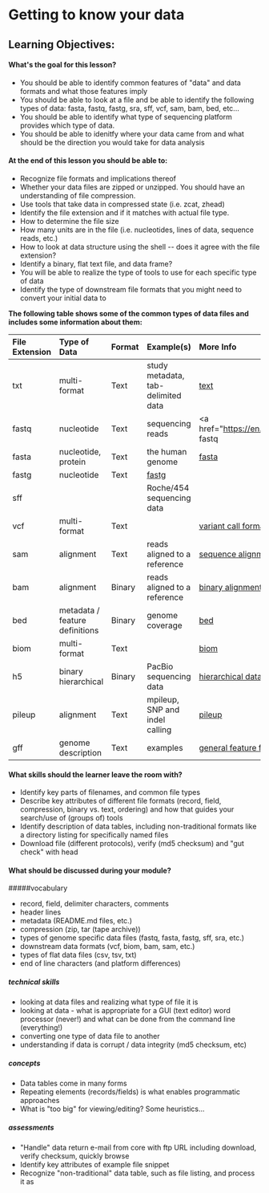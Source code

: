 Getting to know your data
===================

Learning Objectives:
-------------------
#### What's the goal for this lesson?
* You should be able to identify common features of "data" and data formats and what those features imply
* You should be able to look at a file and be able to identify the following types of data: fasta, fastq, fastg, sra, sff, vcf, sam, bam, bed, etc...
* You should be able to identify what type of sequencing platform provides which type of data.
* You should be able to idenitfy where your data came from and what should be the direction you would take for data analysis 

#### At the end of this lesson you should be able to:
* Recognize file formats and implications thereof
* Whether your data files are zipped or unzipped. You should have an understanding of file compression.
* Use tools that take data in compressed state (i.e. zcat, zhead)
* Identify the file extension and if it matches with actual file type.
* How to determine the file size
* How many units are in the file (i.e. nucleotides, lines of data, sequence reads, etc.)
* How to look at data structure using the shell -- does it agree with the file extension?
* Identify a binary, flat text file, and data frame? 
* You will be able to realize the type of tools to use for each specific type of data
* Identify the type of downstream file formats that you might need to convert your initial data to 


**The following table shows some of the common types of data files and includes some information about them:**

| File Extension |	Type of Data |	Format |	Example(s) | More Info | Type |
| :------------- | :------------- | :---------------- | :----------------| :----------------| :---------------|
| txt | multi-format | Text | study metadata, tab-delimited data | <a href="https://en.wikipedia.org/wiki/Text_file"> text</a> | |
| fastq	| nucleotide  | Text |	sequencing reads |<a href="https://en.wikipedia.org/wiki/FASTQ_format>" fastq </a> |  |
| fasta	| nucleotide, protein | Text | the human genome | <a href="https://en.wikipedia.org/wiki/FASTA"> fasta</a>| |
| fastg | nucleotide | Text | <a href="http://www.homolog.us/blogs/blog/2012/12/27/fastg-a-new-format-for-representing-sequence/"> fastg</a> | | |
| sff	| 	|  |	Roche/454 sequencing data |	| <a href="http://www.ncbi.nlm.nih.gov/Traces/trace.cgi?cmd=show&f=formats&m=doc&s=format#sff"> standard flowgram format</a> |	|
| vcf | multi-format | Text	 |	 |	<a href="https://en.wikipedia.org/wiki/Variant_Call_Format"> variant call format </a>	|  |
| sam | alignment | Text  |	reads aligned to a reference  | <a href="https://samtools.github.io/hts-specs/SAMv1.pdf"> sequence alignment map </a> |	 |
| bam | alignment	| Binary  |	reads aligned to a reference | <a href="https://samtools.github.io/hts-specs/SAMv1.pdf"> binary alignment map </a> |	 |
| bed | metadata / feature definitions  | Binary  | genome coverage | <a href="http://www.ensembl.org/info/website/upload/bed.html"> bed </a> |  |
| biom | multi-format | Text | | <a href="http://biom-format.org/"> biom </a>| |
| h5 | binary hierarchical | Binary | PacBio sequencing data | <a href="https://en.wikipedia.org/wiki/Hierarchical_Data_Format"> hierarchical data format </a>| |
| pileup | alignment | Text | mpileup, SNP and indel calling| <a href="https://en.wikipedia.org/wiki/Pileup_format"> pileup</a>| |
| gff | genome description | Text | examples | <a href="https://en.wikipedia.org/wiki/General_feature_format"> general feature format</a> | |


#### What skills should the learner leave the room with?
* Identify key parts of filenames, and common file types
* Describe key attributes of different file formats (record, field, compression, binary vs. text, ordering) and how that guides your search/use of (groups of) tools
* Identify description of data tables, including non-traditional formats like a directory listing for specifically named files
* Download file (different protocols), verify (md5 checksum) and "gut check" with head

#### What should be discussed during your module?

#####vocabulary
* record, field, delimiter characters, comments
* header lines
* metadata (README.md files, etc.)
* compression (zip, tar (tape archive))
* types of genome specific data files (fastq, fasta, fastg, sff, sra, etc.)
* downstream data formats (vcf, biom, bam, sam, etc.)
* types of flat data files (csv, tsv, txt)
* end of line characters (and platform differences)

##### technical skills
* looking at data files and realizing what type of file it is
* looking at data - what is appropriate for a GUI (text editor) word processor (never!) and what can be done from the command line (everything!)
* converting one type of data file to another
* understanding if data is corrupt / data integrity (md5 checksum, etc)

##### concepts
* Data tables come in many forms
* Repeating elements (records/fields) is what enables programmatic approaches
* What is "too big" for viewing/editing? Some heuristics...

##### assessments
* "Handle" data return e-mail from core with ftp URL including download, verify checksum, quickly browse
* Identify key attributes of example file snippet
* Recognize "non-traditional" data table, such as file listing, and process it as


